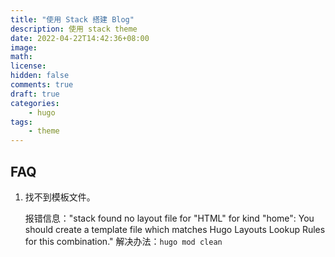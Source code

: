 ```yaml
---
title: "使用 Stack 搭建 Blog"
description: 使用 stack theme
date: 2022-04-22T14:42:36+08:00
image: 
math: 
license: 
hidden: false
comments: true
draft: true
categories:
    - hugo
tags:
    - theme
---
```


## FAQ

1. 找不到模板文件。

   报错信息："stack found no layout file for "HTML" for kind "home": You should create a template file which matches Hugo Layouts Lookup Rules for this combination."
   解决办法：`hugo mod clean`
